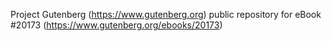 Project Gutenberg (https://www.gutenberg.org) public repository for eBook #20173 (https://www.gutenberg.org/ebooks/20173)
